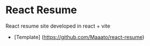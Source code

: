 # React Resume

React resume site developed in react + vite

- [Template] (https://github.com/Maaato/react-resume)